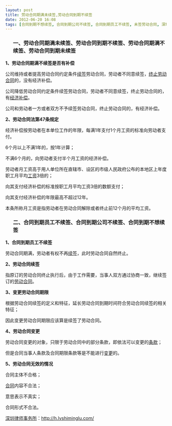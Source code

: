 ```yaml
---
layout: post
title: 劳动合同期满未续签,劳动合同到期不续签
date: 2012-06-20 16:08
tags: [合同到期不想续签, 合同到期公司不续签, 合同到期员工不续签, 未签劳动合同, 深圳劳动法律师网, 深圳合同纠纷律师]
---
```

<ol>
<h3>一、劳动合同期满未续签、劳动合同到期不续签、劳动合同期满不续签、劳动合同到期未续签</h3>
</ol>
<strong>1、劳动合同期满不续签是否有补偿</strong>

公司维持或者提高劳动合同约定条件<a href="http://h.lvshiminglu.com/law/888.html">续签</a>劳动合同，劳动者不同意续签，<a href="http://h.lvshiminglu.com/law/714.html">终止劳动合同</a>的，没有经济补偿。

公司降低劳动合同约定条件续签劳动合同，劳动者不同意续签，终止劳动合同的，有<a href="http://h.lvshiminglu.com/law/837.html">经济补偿</a>。

公司和劳动者一方或者双方不予续签劳动合同，终止劳动合同的，有经济补偿。

<strong>2、劳动合同法第47条规定</strong>

经济补偿按劳动者在本单位工作的年限，每满1年支付1个月工资的标准向劳动者支付。

6个月以上不满1年的，按1年计算；

不满6个月的，向劳动者支付半个月工资的经济补偿。

劳动者月工资高于用人单位所在直辖市、设区的市级人民政府公布的本地区上年度职工月平均<a href="http://h.lvshiminglu.com/law/115.html">工资</a>3倍的；

向其支付经济补偿的标准按职工月平均工资3倍的数额支付；

向其支付经济补偿的年限最高不超过12年。

本条所称月工资是指劳动者在劳动合同解除或者终止前12个月的平均工资。
<ol>
<h3>二、合同到期员工不续签、合同到期公司不续签、合同到期不想续签</h3>
</ol>
<strong>1、合同到期员工不续签</strong>

劳动合同期满，劳动者有权不再<a href="http://h.lvshiminglu.com/law/888.html">续签</a>，此时劳动合同自然终止。

<strong>2、劳动合同续签</strong>

指原订的劳动合同终止执行后，由于工作需要，当事人双方通过协商一致，继续签订的<a href="http://h.lvshiminglu.com/law/780.html">劳动合同</a>。

<strong>3、变更劳动合同期限</strong>

根据劳动合同续签的定义和特征，延长劳动合同到期时间符合劳动合同续签的相关特征；

因此变更劳动合同期限应该算是续签了劳动合同。

<strong>4、劳动合同变更</strong>

劳动合同变更的对象，只限于劳动合同中的部分条款，即依法可以变更的<a href="http://h.lvshiminglu.com/law/720.html">条款</a>；

但是合同当事人条款及合同期限条款等是不能进行<a href="http://h.lvshiminglu.com/law/707.html">变更</a>的。

<strong>5、劳动合同无效的情况</strong>

合同主体不合格；

<a href="http://h.lvshiminglu.com/law/category/contract">合同</a>内容不合法；

意思表示不真实；

合同形式不合法。

<a href="http://h.lvshiminglu.com/">深圳律师事务所</a>：<a href="http://h.lvshiminglu.com/">http://h.lvshiminglu.com/</a>

